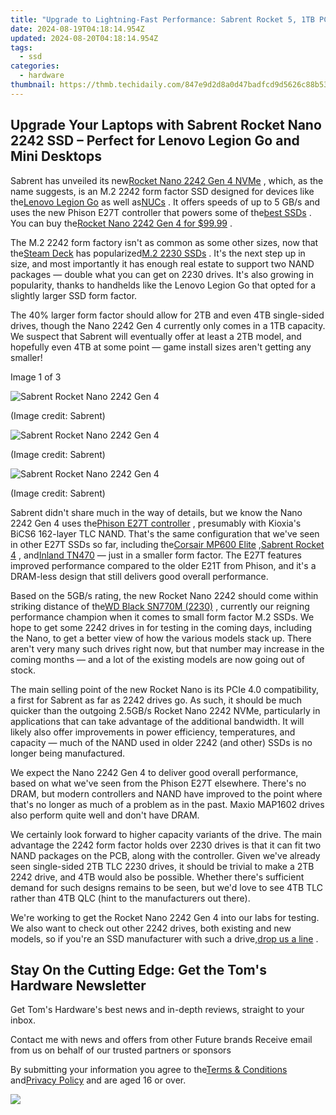 ```yaml
---
title: "Upgrade to Lightning-Fast Performance: Sabrent Rocket 5, 1TB PCIe Gen4 NVMe M.2 Internal SSD - Get Yours for Just $1Eby at Amazon!"
date: 2024-08-19T04:18:14.954Z
updated: 2024-08-20T04:18:14.954Z
tags:
  - ssd
categories:
  - hardware
thumbnail: https://thmb.techidaily.com/847e9d2d8a0d47badfcd9d5626c88b53e1ba638bb9d9c4cb9258cac1b011715e.png
---
```


## Upgrade Your Laptops with Sabrent Rocket Nano 2242 SSD – Perfect for Lenovo Legion Go and Mini Desktops

Sabrent has unveiled its new[Rocket Nano 2242 Gen 4 NVMe](https://sabrent.com/collections/internal-memory/products/sb-2142-1tb) , which, as the name suggests, is an M.2 2242 form factor SSD designed for devices like the[Lenovo Legion Go](https://tools.techidaily.com) as well as[NUCs](https://tools.techidaily.com) . It offers speeds of up to 5 GB/s and uses the new Phison E27T controller that powers some of the[best SSDs](https://tools.techidaily.com) . You can buy the[Rocket Nano 2242 Gen 4 for $99.99](https://target.georiot.com/Proxy.ashx?tsid=45723&GR%5FURL=https%3A%2F%2Famazon.com%2Fdp%2FB0D3FMCPRG%3Ftag%3Dhawk-future-20%26ascsubtag%3Dtomshardware-us-6860222424393331973-20) .  
  
 The M.2 2242 form factory isn't as common as some other sizes, now that the[Steam Deck](https://tools.techidaily.com) has popularized[M.2 2230 SSDs](https://tools.techidaily.com) . It's the next step up in size, and most importantly it has enough real estate to support two NAND packages — double what you can get on 2230 drives. It's also growing in popularity, thanks to handhelds like the Lenovo Legion Go that opted for a slightly larger SSD form factor.  
  
 The 40% larger form factor should allow for 2TB and even 4TB single-sided drives, though the Nano 2242 Gen 4 currently only comes in a 1TB capacity. We suspect that Sabrent will eventually offer at least a 2TB model, and hopefully even 4TB at some point — game install sizes aren't getting any smaller!

 Image 1 of 3

![Sabrent Rocket Nano 2242 Gen 4](https://vanilla.futurecdn.net/cyclingnews/media/img/missing-image.svg)

 (Image credit: Sabrent)

![Sabrent Rocket Nano 2242 Gen 4](https://vanilla.futurecdn.net/cyclingnews/media/img/missing-image.svg)

 (Image credit: Sabrent)

![Sabrent Rocket Nano 2242 Gen 4](https://vanilla.futurecdn.net/cyclingnews/media/img/missing-image.svg)

 (Image credit: Sabrent)

 Sabrent didn't share much in the way of details, but we know the Nano 2242 Gen 4 uses the[Phison E27T controller](https://tools.techidaily.com) , presumably with Kioxia's BiCS6 162-layer TLC NAND. That's the same configuration that we've seen in other E27T SSDs so far, including the[Corsair MP600 Elite](https://tools.techidaily.com) ,[Sabrent Rocket 4](https://tools.techidaily.com) , and[Inland TN470](https://tools.techidaily.com) — just in a smaller form factor. The E27T features improved performance compared to the older E21T from Phison, and it's a DRAM-less design that still delivers good overall performance.  
  
 Based on the 5GB/s rating, the new Rocket Nano 2242 should come within striking distance of the[WD Black SN770M (2230)](https://tools.techidaily.com) , currently our reigning performance champion when it comes to small form factor M.2 SSDs. We hope to get some 2242 drives in for testing in the coming days, including the Nano, to get a better view of how the various models stack up. There aren't very many such drives right now, but that number may increase in the coming months — and a lot of the existing models are now going out of stock.  
  
 The main selling point of the new Rocket Nano is its PCIe 4.0 compatibility, a first for Sabrent as far as 2242 drives go. As such, it should be much quicker than the outgoing 2.5GB/s Rocket Nano 2242 NVMe, particularly in applications that can take advantage of the additional bandwidth. It will likely also offer improvements in power efficiency, temperatures, and capacity — much of the NAND used in older 2242 (and other) SSDs is no longer being manufactured.  
  
 We expect the Nano 2242 Gen 4 to deliver good overall performance, based on what we've seen from the Phison E27T elsewhere. There's no DRAM, but modern controllers and NAND have improved to the point where that's no longer as much of a problem as in the past. Maxio MAP1602 drives also perform quite well and don't have DRAM.  
  
 We certainly look forward to higher capacity variants of the drive. The main advantage the 2242 form factor holds over 2230 drives is that it can fit two NAND packages on the PCB, along with the controller. Given we've already seen single-sided 2TB TLC 2230 drives, it should be trivial to make a 2TB 2242 drive, and 4TB would also be possible. Whether there's sufficient demand for such designs remains to be seen, but we'd love to see 4TB TLC rather than 4TB QLC (hint to the manufacturers out there).  
  
 We're working to get the Rocket Nano 2242 Gen 4 into our labs for testing. We also want to check out other 2242 drives, both existing and new models, so if you're an SSD manufacturer with such a drive,[drop us a line](https://tools.techidaily.com) .

## Stay On the Cutting Edge: Get the Tom's Hardware Newsletter

 Get Tom's Hardware's best news and in-depth reviews, straight to your inbox.

 Contact me with news and offers from other Future brands  Receive email from us on behalf of our trusted partners or sponsors

 By submitting your information you agree to the[Terms & Conditions](https://futureplc.com/terms-conditions/) and[Privacy Policy](https://futureplc.com/privacy-policy/) and are aged 16 or over.

<ins class="adsbygoogle"
     style="display:block"
     data-ad-format="autorelaxed"
     data-ad-client="ca-pub-7571918770474297"
     data-ad-slot="1223367746"></ins>



<ins class="adsbygoogle"
     style="display:block"
     data-ad-client="ca-pub-7571918770474297"
     data-ad-slot="8358498916"
     data-ad-format="auto"
     data-full-width-responsive="true"></ins>



<!-- affiliate ads begin -->
<a href="https://secure.2checkout.com/order/checkout.php?PRODS=4715391&QTY=1&AFFILIATE=108875&CART=1"><img src="https://secure.avangate.com/images/merchant/7f687767ccf20fcea1c9dc4a5adc2326/Digisigner_banner_728_x_90_color_version.png" border="0"></a>
<!-- affiliate ads end -->